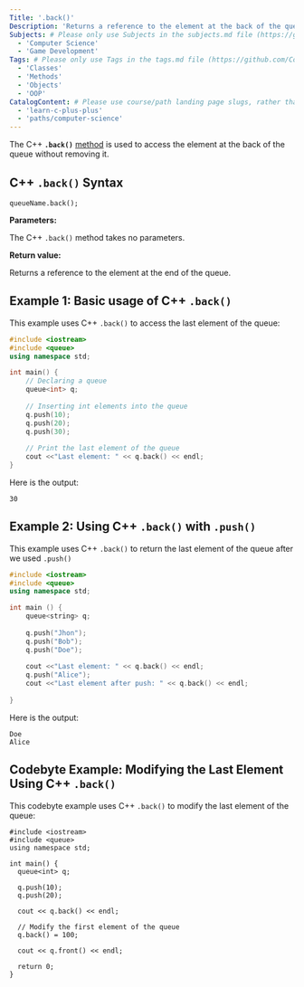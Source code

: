 ```yaml
---
Title: '.back()'
Description: 'Returns a reference to the element at the back of the queue.' 
Subjects: # Please only use Subjects in the subjects.md file (https://github.com/Codecademy/docs/blob/main/documentation/subjects.md). If that list feels insufficient, feel free to create a new Subject and add it to subjects.md in your PR!
  - 'Computer Science'
  - 'Game Development'
Tags: # Please only use Tags in the tags.md file (https://github.com/Codecademy/docs/blob/main/documentation/tags.md). If that list feels insufficient, feel free to create a new Tag and add it to tags.md in your PR!
  - 'Classes'
  - 'Methods'
  - 'Objects'
  - 'OOP'
CatalogContent: # Please use course/path landing page slugs, rather than linking to individual content items. If listing multiple items, please put the most relevant one first
  - 'learn-c-plus-plus'
  - 'paths/computer-science'
---
```


The C++ **`.back()`** [method](https://www.codecademy.com/resources/docs/cpp/methods) is used to access the element at the back of the queue without removing it. 

## C++ `.back()` Syntax

```pseudo
queueName.back();
```

**Parameters:**

The C++ `.back()` method takes no parameters.

**Return value:**

Returns a reference to the element at the end of the queue.

## Example 1: Basic usage of C++ `.back()`

This example uses C++ `.back()` to access the last element of the queue:

```cpp
#include <iostream>
#include <queue>
using namespace std;

int main() {
	// Declaring a queue
	queue<int> q;
	
	// Inserting int elements into the queue
	q.push(10);
	q.push(20);
	q.push(30);
	
	// Print the last element of the queue
	cout <<"Last element: " << q.back() << endl;
}
```

Here is the output:

```shell
30
```

## Example 2: Using C++ `.back()` with `.push()`

This example uses C++ `.back()` to return the last element of the queue after we used `.push()`

```cpp
#include <iostream>
#include <queue>
using namespace std;

int main () {
	queue<string> q;
	
	q.push("Jhon");
	q.push("Bob");
	q.push("Doe");
	
	cout <<"Last element: " << q.back() << endl;
	q.push("Alice");
	cout <<"Last element after push: " << q.back() << endl;
	
}
```

Here is the output:

```shell
Doe
Alice
```

## Codebyte Example: Modifying the Last Element Using C++ `.back()`

This codebyte example uses C++ `.back()` to modify the last element of the queue:

```codebyte/cpp
#include <iostream>
#include <queue>
using namespace std;

int main() {
  queue<int> q;

  q.push(10);
  q.push(20);

  cout << q.back() << endl;

  // Modify the first element of the queue
  q.back() = 100;

  cout << q.front() << endl;

  return 0;
}
```